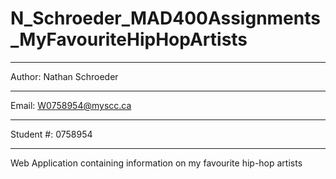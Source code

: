# N_Schroeder_MAD400Assignments_MyFavouriteHipHopArtists
************************
Author: Nathan Schroeder
************************
Email: W0758954@myscc.ca
************************
Student #: 0758954
************************
 Web Application containing information on my favourite hip-hop artists
